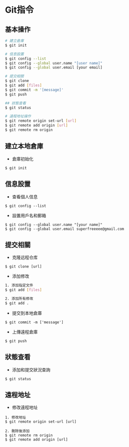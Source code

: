 # Git指令

## 基本操作
```sh
# 建立倉庫
$ git init

# 信息設置
$ git config --list
$ git config --global user.name "[user name]"
$ git config --global user.email [your email]

# 提交相關
$ git clone
$ git add [files]
$ git commit -m '[message]'
$ git push

## 狀態查看
$ git status

# 遠程地址操作
$ git remote origin set-url [url]
$ git remote add origin [url]
$ git remote rm origin
```

## 建立本地倉庫
- 倉庫初始化
```
$ git init
```

## 信息設置
- 查看個人信息
```
$ git config --list
```

- 設置用戶名和郵箱
```
$ git config --global user.name "[your name]"
$ git config --global user.email superfreeeee@gmail.com
```

## 提交相關

- 克隆远程仓库 
```
$ git clone [url]
```

- 添加修改
```sh
1. 添加指定文件
$ git add [files]

2. 添加所有修改
$ git add .
```

- 提交到本地倉庫
```
$ git commit -m ['message']
```

- 上傳遠程倉庫
```
$ git push
```

## 狀態查看
- 添加和提交狀況查詢
```
$ git status
```

## 遠程地址

- 修改遠程地址
```
1. 修改地址
$ git remote origin set-url [url]

2. 刪除後添加
$ git remote rm origin
$ git remote add origin [url]
```



